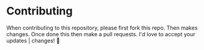 # Contributing

When contributing to this repository, please first fork this repo. Then makes changes. Once done this
then make a pull requests.
I'd love to accept your updates | changes! 🙂

